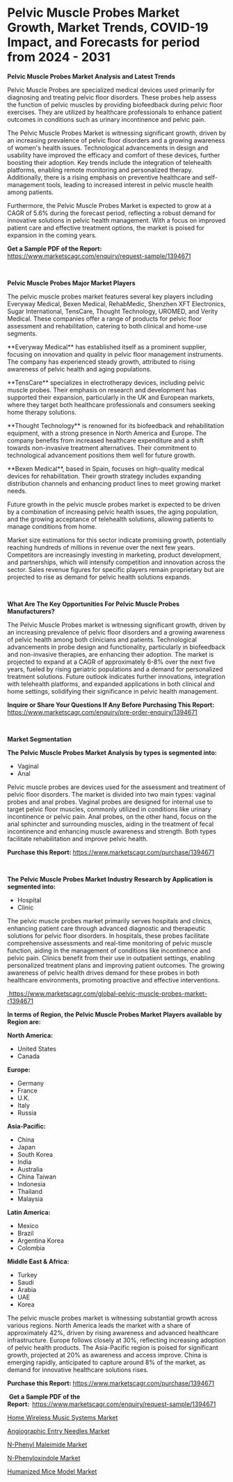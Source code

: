 <p><h1>Pelvic Muscle Probes Market Growth, Market Trends, COVID-19 Impact, and Forecasts for period from 2024 - 2031</h1></p><p><strong>Pelvic Muscle Probes Market Analysis and Latest Trends</strong></p>
<p><p>Pelvic Muscle Probes are specialized medical devices used primarily for diagnosing and treating pelvic floor disorders. These probes help assess the function of pelvic muscles by providing biofeedback during pelvic floor exercises. They are utilized by healthcare professionals to enhance patient outcomes in conditions such as urinary incontinence and pelvic pain. </p><p>The Pelvic Muscle Probes Market is witnessing significant growth, driven by an increasing prevalence of pelvic floor disorders and a growing awareness of women's health issues. Technological advancements in design and usability have improved the efficacy and comfort of these devices, further boosting their adoption. Key trends include the integration of telehealth platforms, enabling remote monitoring and personalized therapy. Additionally, there is a rising emphasis on preventive healthcare and self-management tools, leading to increased interest in pelvic muscle health among patients.</p><p>Furthermore, the Pelvic Muscle Probes Market is expected to grow at a CAGR of 5.6% during the forecast period, reflecting a robust demand for innovative solutions in pelvic health management. With a focus on improved patient care and effective treatment options, the market is poised for expansion in the coming years.</p></p>
<p><strong>Get a Sample PDF of the Report:&nbsp;</strong> <a href="https://www.marketscagr.com/enquiry/request-sample/1394671">https://www.marketscagr.com/enquiry/request-sample/1394671</a></p>
<p>&nbsp;</p>
<p><strong>Pelvic Muscle Probes Major Market Players</strong></p>
<p><p>The pelvic muscle probes market features several key players including Everyway Medical, Bexen Medical, RehabMedic, Shenzhen XFT Electronics, Sugar International, TensCare, Thought Technology, UROMED, and Verity Medical. These companies offer a range of products for pelvic floor assessment and rehabilitation, catering to both clinical and home-use segments.</p><p>**Everyway Medical** has established itself as a prominent supplier, focusing on innovation and quality in pelvic floor management instruments. The company has experienced steady growth, attributed to rising awareness of pelvic health and aging populations.</p><p>**TensCare** specializes in electrotherapy devices, including pelvic muscle probes. Their emphasis on research and development has supported their expansion, particularly in the UK and European markets, where they target both healthcare professionals and consumers seeking home therapy solutions.</p><p>**Thought Technology** is renowned for its biofeedback and rehabilitation equipment, with a strong presence in North America and Europe. The company benefits from increased healthcare expenditure and a shift towards non-invasive treatment alternatives. Their commitment to technological advancement positions them well for future growth.</p><p>**Bexen Medical**, based in Spain, focuses on high-quality medical devices for rehabilitation. Their growth strategy includes expanding distribution channels and enhancing product lines to meet growing market needs.</p><p>Future growth in the pelvic muscle probes market is expected to be driven by a combination of increasing pelvic health issues, the aging population, and the growing acceptance of telehealth solutions, allowing patients to manage conditions from home.</p><p>Market size estimations for this sector indicate promising growth, potentially reaching hundreds of millions in revenue over the next few years. Competitors are increasingly investing in marketing, product development, and partnerships, which will intensify competition and innovation across the sector. Sales revenue figures for specific players remain proprietary but are projected to rise as demand for pelvic health solutions expands.</p></p>
<p>&nbsp;</p>
<p><strong>What Are The Key Opportunities For Pelvic Muscle Probes Manufacturers?</strong></p>
<p><p>The Pelvic Muscle Probes market is witnessing significant growth, driven by an increasing prevalence of pelvic floor disorders and a growing awareness of pelvic health among both clinicians and patients. Technological advancements in probe design and functionality, particularly in biofeedback and non-invasive therapies, are enhancing their adoption. The market is projected to expand at a CAGR of approximately 6-8% over the next five years, fueled by rising geriatric populations and a demand for personalized treatment solutions. Future outlook indicates further innovations, integration with telehealth platforms, and expanded applications in both clinical and home settings, solidifying their significance in pelvic health management.</p></p>
<p><strong>Inquire or Share Your Questions If Any Before Purchasing This Report:</strong> <a href="https://www.marketscagr.com/enquiry/pre-order-enquiry/1394671">https://www.marketscagr.com/enquiry/pre-order-enquiry/1394671</a></p>
<p>&nbsp;</p>
<p><strong>Market Segmentation</strong></p>
<p><strong>The Pelvic Muscle Probes Market Analysis by types is segmented into:</strong></p>
<p><ul><li>Vaginal</li><li>Anal</li></ul></p>
<p><p>Pelvic muscle probes are devices used for the assessment and treatment of pelvic floor disorders. The market is divided into two main types: vaginal probes and anal probes. Vaginal probes are designed for internal use to target pelvic floor muscles, commonly utilized in conditions like urinary incontinence or pelvic pain. Anal probes, on the other hand, focus on the anal sphincter and surrounding muscles, aiding in the treatment of fecal incontinence and enhancing muscle awareness and strength. Both types facilitate rehabilitation and improve pelvic health.</p></p>
<p><strong>Purchase this Report:&nbsp;</strong><a href="https://www.marketscagr.com/purchase/1394671">https://www.marketscagr.com/purchase/1394671</a></p>
<p>&nbsp;</p>
<p><strong>The Pelvic Muscle Probes Market Industry Research by Application is segmented into:</strong></p>
<p><ul><li>Hospital</li><li>Clinic</li></ul></p>
<p><p>The pelvic muscle probes market primarily serves hospitals and clinics, enhancing patient care through advanced diagnostic and therapeutic solutions for pelvic floor disorders. In hospitals, these probes facilitate comprehensive assessments and real-time monitoring of pelvic muscle function, aiding in the management of conditions like incontinence and pelvic pain. Clinics benefit from their use in outpatient settings, enabling personalized treatment plans and improving patient outcomes. The growing awareness of pelvic health drives demand for these probes in both healthcare environments, promoting proactive and effective interventions.</p></p>
<p><a href="https://www.marketscagr.com/global-pelvic-muscle-probes-market-r1394671">&nbsp;https://www.marketscagr.com/global-pelvic-muscle-probes-market-r1394671</a></p>
<p><strong>In terms of Region, the Pelvic Muscle Probes Market Players available by Region are:</strong></p>
<p>
    <p> <strong> North America: </strong>
        <ul>
            <li>United States</li>
            <li>Canada</li>
        </ul>
        </p> 
    <p> <strong> Europe: </strong>
        <ul>
            <li>Germany</li>
            <li>France</li>
            <li>U.K.</li>
            <li>Italy</li>
            <li>Russia</li>
        </ul>
        </p> 
    <p> <strong> Asia-Pacific: </strong>
        <ul>
            <li>China</li>
            <li>Japan</li>
            <li>South Korea</li>
            <li>India</li>
            <li>Australia</li>
            <li>China Taiwan</li>
            <li>Indonesia</li>
            <li>Thailand</li>
            <li>Malaysia</li>
        </ul>
        </p> 
    <p> <strong> Latin America: </strong>
        <ul>
            <li>Mexico</li>
            <li>Brazil</li>
            <li>Argentina Korea</li>
            <li>Colombia</li>
        </ul>
        </p> 
    <p> <strong> Middle East & Africa: </strong>
        <ul>
            <li>Turkey</li>
            <li>Saudi</li>
            <li>Arabia</li>
            <li>UAE</li>
            <li>Korea</li>
        </ul>
    </p>
    </p>
<p><p>The pelvic muscle probes market is witnessing substantial growth across various regions. North America leads the market with a share of approximately 42%, driven by rising awareness and advanced healthcare infrastructure. Europe follows closely at 30%, reflecting increasing adoption of pelvic health products. The Asia-Pacific region is poised for significant growth, projected at 20% as awareness and access improve. China is emerging rapidly, anticipated to capture around 8% of the market, as demand for innovative healthcare solutions rises.</p></p>
<p><strong>Purchase this Report: </strong><a href="https://www.marketscagr.com/purchase/1394671">https://www.marketscagr.com/purchase/1394671</a></p>
<p>&nbsp;<strong>Get a Sample PDF of the Report:&nbsp;&nbsp;</strong><a href="https://www.marketscagr.com/enquiry/request-sample/1394671">https://www.marketscagr.com/enquiry/request-sample/1394671</a></p>
<p><strong></strong></p>
<p><p><a href="https://www.linkedin.com/pulse/home-wireless-music-systems-market-trends-regional-insights-forecasted-jtlke?trackingId=%2BQfWXeeEQCeF8SECASIKCg%3D%3D">Home Wireless Music Systems Market</a></p><p><a href="https://github.com/prosalinda88/Market-Research-Report-List-6/blob/main/angiographic-entry-needles-market.md">Angiographic Entry Needles Market</a></p><p><a href="https://issuu.com/reportprime-2/docs/n-phenyl-maleimide-market-size-2030_ad63a6a7797e49">N-Phenyl Maleimide Market</a></p><p><a href="https://issuu.com/reportprime-2/docs/n-phenyloxindole-market-size-2030.p_75da7fc9699ede">N-Phenyloxindole Market</a></p><p><a href="https://www.linkedin.com/pulse/humanized-mice-model-industry-forecast-market-shifts-strategic-cpt1f?trackingId=qHoL7xATQBC86ynUNAexcQ%3D%3D">Humanized Mice Model Market</a></p></p>